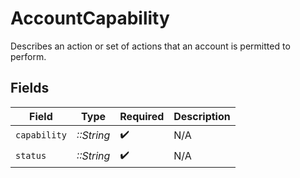 # AccountCapability

Describes an action or set of actions that an account is permitted to perform.


## Fields

| Field              | Type               | Required           | Description        |
| ------------------ | ------------------ | ------------------ | ------------------ |
| `capability`       | *::String*         | :heavy_check_mark: | N/A                |
| `status`           | *::String*         | :heavy_check_mark: | N/A                |
